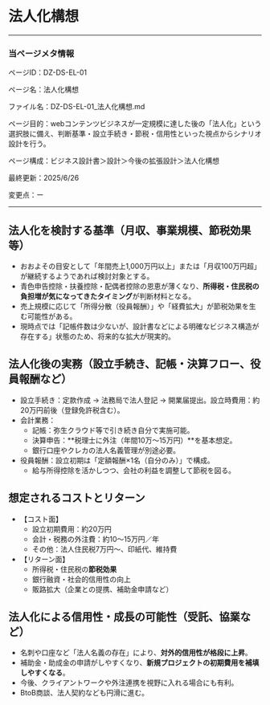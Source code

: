 # 法人化構想

---

### 当ページメタ情報

ページID：DZ-DS-EL-01

ページ名：法人化構想

ファイル名：DZ-DS-EL-01_法人化構想.md

ページ目的：webコンテンツビジネスが一定規模に達した後の「法人化」という選択肢に備え、判断基準・設立手続き・節税・信用性といった視点からシナリオ設計を行う。

ページ構成：ビジネス設計書＞設計＞今後の拡張設計＞法人化構想

最終更新：2025/6/26

変更点：ー

---

## 法人化を検討する基準（月収、事業規模、節税効果等）

- おおよその目安として「年間売上1,000万円以上」または「月収100万円超」が継続するようであれば検討対象とする。
- 青色申告控除・扶養控除・配偶者控除の恩恵が薄くなり、**所得税・住民税の負担増が気になってきたタイミング**が判断材料となる。
- 売上規模に応じて「所得分散（役員報酬）」や「経費拡大」が節税効果を生む可能性がある。
- 現時点では「記帳件数は少ないが、設計書などによる明確なビジネス構造が存在する」状態のため、将来的な拡大が現実的。

## 法人化後の実務（設立手続き、記帳・決算フロー、役員報酬など）

- 設立手続き：定款作成 → 法務局で法人登記 → 開業届提出。設立時費用：約20万円前後（登録免許税含む）。
- 会計業務：
    - 記帳：弥生クラウド等で引き続き自分で実施可能。
    - 決算申告：**税理士に外注（年間10万〜15万円）**を基本想定。
    - 銀行口座やクレカの法人名義管理が別途必要。
- 役員報酬：設立初期は「定額報酬×1名（自分のみ）」で構成。
    - 給与所得控除を活かしつつ、会社の利益を調整して節税を図る。

## 想定されるコストとリターン

- 【コスト面】
    - 設立初期費用：約20万円
    - 会計・税務の外注費：約10〜15万円／年
    - その他：法人住民税7万円〜、印紙代、維持費
- 【リターン面】
    - 所得税・住民税の**節税効果**
    - 銀行融資・社会的信用性の向上
    - 販路拡大（企業との提携、補助金申請など）

## 法人化による信用性・成長の可能性（受託、協業など）

- 名刺や口座など「法人名義の存在」により、**対外的信用性が格段に上昇**。
- 補助金・助成金の申請がしやすくなり、**新規プロジェクトの初期費用を補填しやすくなる**。
- 今後、クライアントワークや外注連携を視野に入れる場合にも有利。
- BtoB商談、法人契約なども円滑に進む。
